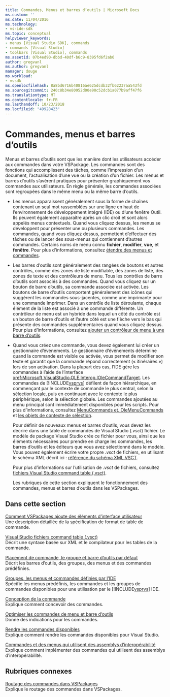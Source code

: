 ```yaml
---
title: Commandes, Menus et barres d’outils | Microsoft Docs
ms.custom: ''
ms.date: 11/04/2016
ms.technology:
- vs-ide-sdk
ms.topic: conceptual
helpviewer_keywords:
- menus [Visual Studio SDK], commands
- commands [Visual Studio]
- toolbars [Visual Studio], commands
ms.assetid: 07b4ed90-dbbd-40df-b6c9-8395fd6f2ab6
author: gregvanl
ms.author: gregvanl
manager: douge
ms.workload:
- vssdk
ms.openlocfilehash: 8a8bd6716b40816ae625dcdb32fb62237aa543fd
ms.sourcegitcommit: 240c8b34e80952d00e90c52dcb1a077b9aff47f6
ms.translationtype: MT
ms.contentlocale: fr-FR
ms.lasthandoff: 10/23/2018
ms.locfileid: "49928423"
---
```

# <a name="commands-menus-and-toolbars"></a>Commandes, menus et barres d’outils
Menus et barres d’outils sont que les manière dont les utilisateurs accéder aux commandes dans votre VSPackage. Les commandes sont des fonctions qui accomplissent des tâches, comme l’impression d’un document, l’actualisation d’une vue ou la création d’un fichier. Les menus et barres d’outils s’avèrent pratiques pour présenter graphiquement vos commandes aux utilisateurs. En règle générale, les commandes associées sont regroupées dans le même menu ou la même barre d’outils.  
  
- Les menus apparaissent généralement sous la forme de chaînes contenant un seul mot rassemblées sur une ligne en haut de l’environnement de développement intégré (IDE) ou d’une fenêtre Outil. Ils peuvent également apparaître après un clic droit et sont alors appelés menus contextuels. Quand vous cliquez dessus, les menus se développent pour présenter une ou plusieurs commandes. Les commandes, quand vous cliquez dessus, permettent d’effectuer des tâches ou de lancer des sous-menus qui contiennent d’autres commandes. Certains noms de menu connu **fichier**, **modifier**, **vue**, et **fenêtre**. Pour plus d’informations, consultez [étendre des menus et commandes](../../extensibility/extending-menus-and-commands.md).  
  
- Les barres d’outils sont généralement des rangées de boutons et autres contrôles, comme des zones de liste modifiable, des zones de liste, des zones de texte et des contrôleurs de menu. Tous les contrôles de barre d’outils sont associés à des commandes. Quand vous cliquez sur un bouton de barre d’outils, sa commande associée est activée. Les boutons de barre d’outils comportent généralement des icônes qui suggèrent les commandes sous-jacentes, comme une imprimante pour une commande Imprimer. Dans un contrôle de liste déroulante, chaque élément de la liste est associé à une commande différente. Un contrôleur de menu est un hybride dans lequel un côté du contrôle est un bouton de barre d’outils et l’autre côté est une flèche vers le bas qui présente des commandes supplémentaires quand vous cliquez dessus. Pour plus d’informations, consultez [ajouter un contrôleur de menu à une barre d’outils](../../extensibility/adding-a-menu-controller-to-a-toolbar.md).  
  
- Quand vous créez une commande, vous devez également lui créer un gestionnaire d’événements. Le gestionnaire d’événements détermine quand la commande est visible ou activée, vous permet de modifier son texte et garantit que la commande répond correctement (« itinéraires ») lors de son activation. Dans la plupart des cas, l’IDE gère les commandes à l’aide de l’interface <xref:Microsoft.VisualStudio.OLE.Interop.IOleCommandTarget>. Les commandes de [!INCLUDE[vsprvs](../../code-quality/includes/vsprvs_md.md)] défilent de façon hiérarchique, en commençant par le contexte de commande le plus central, selon la sélection locale, puis en continuant avec le contexte le plus périphérique, selon la sélection globale. Les commandes ajoutées au menu principal sont immédiatement disponibles pour les scripts. Pour plus d’informations, consultez [MenuCommands et. OleMenuCommands](../../extensibility/menucommands-vs-olemenucommands.md) et [les objets de contexte de sélection](../../extensibility/internals/selection-context-objects.md).  
  
  Pour définir de nouveaux menus et barres d’outils, vous devez les décrire dans une table de commandes de Visual Studio (*.vsct*) fichier. Le modèle de package Visual Studio crée ce fichier pour vous, ainsi que les éléments nécessaires pour prendre en charge les commandes, les barres d’outils et les éditeurs que vous avez sélectionné dans le modèle. Vous pouvez également écrire votre propre *.vsct* de fichiers, en utilisant le schéma XML décrit ici : [référence du schéma XML VSCT](../../extensibility/vsct-xml-schema-reference.md).  
  
  Pour plus d’informations sur l’utilisation de *.vsct* de fichiers, consultez [fichiers Visual Studio command table (.vsct)](../../extensibility/internals/visual-studio-command-table-dot-vsct-files.md).  
  
  Les rubriques de cette section expliquent le fonctionnement des commandes, menus et barres d’outils dans les VSPackages.  
  
## <a name="in-this-section"></a>Dans cette section  
 [Comment VSPackages ajoute des éléments d’interface utilisateur](../../extensibility/internals/how-vspackages-add-user-interface-elements.md)  
 Une description détaillée de la spécification de format de table de commande.  
  
 [Visual Studio fichiers command table (.vsct)](../../extensibility/internals/visual-studio-command-table-dot-vsct-files.md)  
 Décrit une syntaxe basée sur XML et le compilateur pour les tables de la commande.  
  
 [Placement de commande, le groupe et barre d’outils par défaut](../../extensibility/internals/default-command-group-and-toolbar-placement.md)  
 Décrit les barres d’outils, des groupes, des menus et des commandes prédéfinies.  
  
 [Groupes, les menus et commandes définies par l’IDE](../../extensibility/internals/ide-defined-commands-menus-and-groups.md)  
 Spécifie les menus prédéfinis, les commandes et les groupes de commandes disponibles pour une utilisation par le [!INCLUDE[vsprvs](../../code-quality/includes/vsprvs_md.md)] IDE.  
  
 [Conception de la commande](../../extensibility/internals/command-design.md)  
 Explique comment concevoir des commandes.  
  
 [Optimiser les commandes de menu et barre d’outils](../../extensibility/internals/optimizing-menu-and-toolbar-commands.md)  
 Donne des indications pour les commandes.  
  
 [Rendre les commandes disponibles](../../extensibility/internals/making-commands-available.md)  
 Explique comment rendre les commandes disponibles pour Visual Studio.  
  
 [Commandes et des menus qui utilisent des assemblys d’interopérabilité](../../extensibility/internals/commands-and-menus-that-use-interop-assemblies.md)  
 Explique comment implémenter des commandes qui utilisent des assemblys d’interopérabilité.  
  
## <a name="related-sections"></a>Rubriques connexes  
 [Routage des commandes dans VSPackages](../../extensibility/internals/command-routing-in-vspackages.md)  
 Explique le routage des commandes dans VSPackages.